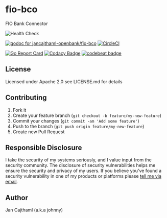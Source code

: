 # fio-bco

FIO Bank Connector

![Health Check](https://github.com/jancajthaml-openbank/fio-bco/workflows/Health%20Check/badge.svg)

[![godoc for jancajthaml-openbank/fio-bco](https://godoc.org/github.com/nathany/looper?status.svg)](https://godoc.org/github.com/jancajthaml-openbank/fio-bco) [![CircleCI](https://circleci.com/gh/jancajthaml-openbank/fio-bco/tree/main.svg?style=shield)](https://circleci.com/gh/jancajthaml-openbank/fio-bco/tree/main)

[![Go Report Card](https://goreportcard.com/badge/github.com/jancajthaml-openbank/fio-bco)](https://goreportcard.com/report/github.com/jancajthaml-openbank/fio-bco) [![Codacy Badge](https://api.codacy.com/project/badge/Grade/c3185b6c5940475c8773c98d754bd17c)](https://www.codacy.com/app/jancajthaml-openbank/fio-bco?utm_source=github.com&amp;utm_medium=referral&amp;utm_content=jancajthaml-openbank/fio-bco&amp;utm_campaign=Badge_Grade) [![codebeat badge](https://codebeat.co/badges/2baf283e-9f92-4e61-af1c-d8d37a688b87)](https://codebeat.co/projects/github-com-jancajthaml-openbank-fio-bco-main)

## License

Licensed under Apache 2.0 see LICENSE.md for details

## Contributing

1. Fork it
2. Create your feature branch (`git checkout -b feature/my-new-feature`)
3. Commit your changes (`git commit -am 'Add some feature'`)
4. Push to the branch (`git push origin feature/my-new-feature`)
5. Create new Pull Request

## Responsible Disclosure

I take the security of my systems seriously, and I value input from the security community. The disclosure of security vulnerabilities helps me ensure the security and privacy of my users. If you believe you've found a security vulnerability in one of my products or platforms please [tell me via email](mailto:jan.cajthaml@gmail.com).

## Author

Jan Cajthaml (a.k.a johnny)
